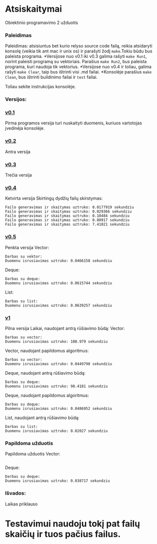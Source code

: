 # Atsiskaitymai
Obiektinio programavimo 2 užduotis
### Paleidimas

Paleidimas: atsisiuntus bet kurio relyso source code failą, reikia atsidaryti konsolę (veikia tik ant mac ir unix os) ir parašyti žodį `make`.Tokiu būdu bus paleista programa. 
  *Versijose nuo v0.1 iki v0.3 galima rašyti `make Run1`, norint paleisti programą su vektoriais. Parašius `make Run2`, bus paleista programa, kuri naudoja tik vektorius. 
  *Versijose nuo v0.4 ir toliau, galima rašyti `make Clear`, taip bus ištrinti visi .md failai.
  *Konsolėje parašius `make Clean`, bus ištrinti buildinimo failai ir `test` failai.
  
Toliau sekite instrukcijas konsolėje.
  

### Versijos:
### [v0.1]()


Pirma programos versija turi nuskaityti duomenis, kuriuos vartotojas įvedinėja konsolėje.


### [v0.2]()

Antra versija

### [v0.3]()

Trečia versija

### [v0.4]()

Ketvirta versija
Skirtingų dydžių failų skirstymas:
```
Failo generavimas ir skaitymas uztruko: 0.0177919 sekundziu
Failo generavimas ir skaitymas uztruko: 0.029366 sekundziu
Failo generavimas ir skaitymas uztruko: 0.10484 sekundziu
Failo generavimas ir skaitymas uztruko: 0.80917 sekundziu
Failo generavimas ir skaitymas uztruko: 7.41021 sekundziu
```

### [v0.5]()

Penkta versija
Vector:
```
Darbas su vektor:
Duomenu isrusiavimas uztruko: 0.0466158 sekundziu
```
Deque:
```
Darbas su deque:
Duomenu isrusiavimas uztruko: 0.0615744 sekundziu
```
List:
```
Darbas su list:
Duomenu isrusiavimas uztruko: 0.0639257 sekundziu
```

### [v1]()

Pilna versija
Laikai, naudojant antrą rūšiavimo būdą:
Vector:
```
Darbas su vector:
Duomenu isrusiavimas uztruko: 108.979 sekundziu
```
Vector, naudojant papildomus algoritmus:
```
Darbas su vector:
Duomenu isrusiavimas uztruko: 0.0449798 sekundziu
```
Deque, naudojant antrą rūšiavimo būdą:
```
Darbas su deque:
Duomenu isrusiavimas uztruko: 98.4181 sekundziu
```
Deque, naudojant papildomus algoritmus:
```
Darbas su deque:
Duomenu isrusiavimas uztruko: 0.0486952 sekundziu
```
List, naudojant antrą rūšiavimo būdą:
```
Darbas su list:
Duomenu isrusiavimas uztruko: 0.02027 sekundziu
```

### Papildoma užduotis

Papildoma užduotis
Vector:
```
```
Deque:
```
Darbas su deque:
Duomenu isrusiavimas uztruko: 0.038717 sekundziu
```

### Išvados:
Laikas priklauso

# Testavimui naudoju tokį pat failų skaičių ir tuos pačius failus.

